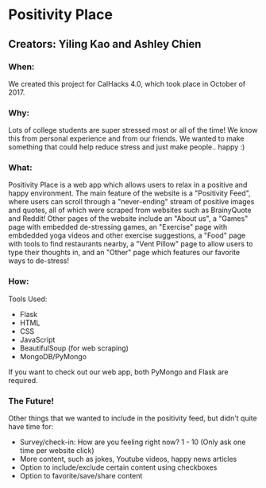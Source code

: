 # Positivity Place

## Creators: Yiling Kao and Ashley Chien

### When:

We created this project for CalHacks 4.0, which took place in October of 2017.

### Why:

Lots of college students are super stressed most or all of the time! We know this from personal experience and
from our friends. We wanted to make something that could help reduce stress and just make people.. happy :)

### What:

Positivity Place is a web app which allows users to relax in a positive and happy environment. The 
main feature of the website is a "Positivity Feed", where users can scroll through a "never-ending"
stream of positive images and quotes, all of which were scraped from websites such as BrainyQuote and Reddit!
Other pages of the website include an "About us", a "Games" page with embedded de-stressing games, 
an "Exercise" page with embdedded yoga videos and other exercise suggestions, a "Food" page with tools 
to find restaurants nearby, a "Vent Pillow" page to allow users to type their thoughts in, and an 
"Other" page which features our favorite ways to de-stress!

### How: 

Tools Used:
- Flask
- HTML
- CSS
- JavaScript
- BeautifulSoup (for web scraping)
- MongoDB/PyMongo

If you want to check out our web app, both PyMongo and Flask are required.

### The Future!
Other things that we wanted to include in the positivity feed, but didn't quite have time for:
- Survey/check-in: How are you feeling right now? 1 - 10 (Only ask one time per website click)
- More content, such as jokes, Youtube videos, happy news articles
- Option to include/exclude certain content using checkboxes
- Option to favorite/save/share content


